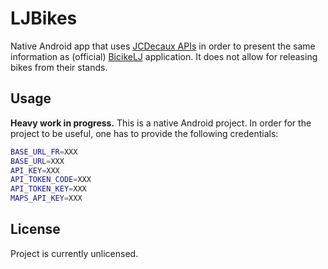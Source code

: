 # LJBikes

Native Android app that uses [JCDecaux APIs](https://developer.jcdecaux.com/#/opendata/vls?page=getstarted)
in order to present the same information as (official) [BicikeLJ](https://www.bicikelj.si) application.
It does not allow for releasing bikes from their stands.

## Usage

**Heavy work in progress.** This is a native Android project. In order for the project to be useful,
one has to provide the following credentials:

```bash
BASE_URL_FR=XXX
BASE_URL=XXX
API_KEY=XXX
API_TOKEN_CODE=XXX
API_TOKEN_KEY=XXX
MAPS_API_KEY=XXX
```

## License

Project is currently unlicensed.